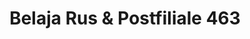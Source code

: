 ---
title: "Belaja Rus & Postfiliale 463"
url: /leipzig/belaja-rus-und-postfiliale-463/
shop: Lebensmittel
---